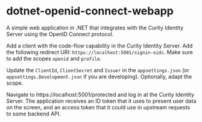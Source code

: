 # dotnet-openid-connect-webapp
A simple web application in .NET that integrates with the Curity Identity Server using the OpenID Connect protocol.

Add a client with the code-flow capability in the Curity Identity Server. Add the following redirect URI: `https://localhost:5001/signin-oidc`. Make sure to add the scopes `openid` and `profile`.

Update the `ClientId`, `ClientSecret` and `Issuer` in the `appsettings.json` (or `appsettings.Development.json` if you are developing). Optionally, adapt the scope.

Navigate to https://localhost:5001/protected and log in at the Curity Identity Server. The application receives an ID token that it uses to present user data on the screen, and an access token that it could use in upstream requests to some backend API.